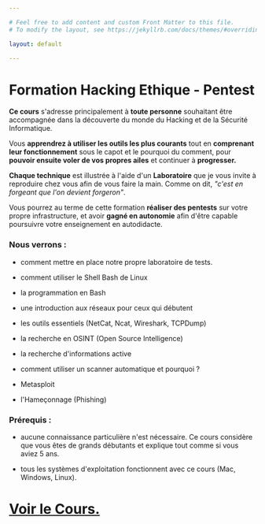 ```yaml
---

# Feel free to add content and custom Front Matter to this file.
# To modify the layout, see https://jekyllrb.com/docs/themes/#overriding-theme-defaults

layout: default

---
```



# Formation Hacking Ethique - Pentest

**Ce cours** s'adresse principalement à **toute personne** souhaitant être accompagnée dans la découverte du monde du Hacking et de la Sécurité Informatique.

Vous **apprendrez à utiliser les outils les plus courants** tout en **comprenant leur fonctionnement** sous le capot et le pourquoi du comment, pour **pouvoir ensuite voler de vos propres ailes** et continuer à **progresser.**

**Chaque technique** est illustrée à l'aide d'un **Laboratoire** que je vous invite à reproduire chez vous afin de vous faire la main. Comme on dit, _"c'est en forgeant que l'on devient forgeron"_.

Vous pourrez au terme de cette formation **réaliser des pentests** sur votre propre infrastructure, et avoir **gagné en autonomie** afin d'être capable poursuivre votre enseignement en autodidacte.

### Nous verrons :

* comment mettre en place notre propre laboratoire de tests.

* comment utiliser le Shell Bash de Linux

* la programmation en Bash

* une introduction aux réseaux pour ceux qui débutent

* les outils essentiels (NetCat, Ncat, Wireshark, TCPDump)

* la recherche en OSINT (Open Source Intelligence)

* la recherche d'informations active

* comment utiliser un scanner automatique et pourquoi ?

* Metasploit

* l'Hameçonnage (Phishing)

### Prérequis :

* aucune connaissance particulière n'est nécessaire. Ce cours considère que vous êtes de grands débutants et explique tout comme si vous aviez 5 ans.

* tous les systèmes d'exploitation fonctionnent avec ce cours (Mac, Windows, Linux). 



# <a href="https://www.udemy.com/course/hacking-ethique-par-la-pratique/" class="button">Voir le Cours.</a>